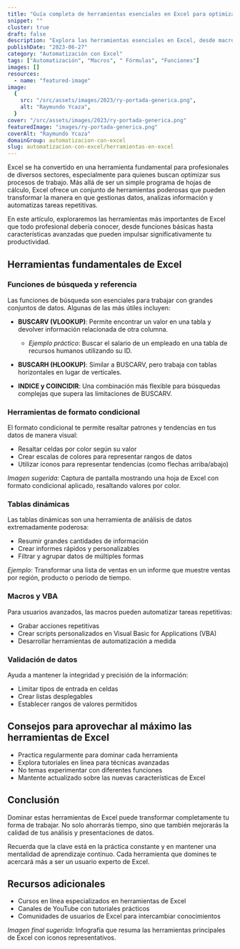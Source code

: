 ```yaml
---
title: "Guía completa de herramientas esenciales en Excel para optimizar tu productividad"
snippet: ""
cluster: true
draft: false
description: "Explora las herramientas esenciales en Excel, desde macros hasta funciones avanzadas. Optimiza tus tareas diarias con estas herramientas poderosas."
publishDate: "2023-06-27"
category: "Automatización con Excel"
tags: ["Automatización", "Macros", " Fórmulas", "Funciones"]
images: []
resources:
  - name: "featured-image"
image:
  {
    src: "/src/assets/images/2023/ry-portada-generica.png",
    alt: "Raymundo Ycaza",
  }
cover: "/src/assets/images/2023/ry-portada-generica.png"
featuredImage: "images/ry-portada-generica.png"
coverAlt: "Raymundo Ycaza"
domainGroup: automatizacion-con-excel
slug: automatizacion-con-excel/herramientas-en-excel
---
```


Excel se ha convertido en una herramienta fundamental para profesionales de diversos sectores, especialmente para quienes buscan optimizar sus procesos de trabajo. Más allá de ser un simple programa de hojas de cálculo, Excel ofrece un conjunto de herramientas poderosas que pueden transformar la manera en que gestionas datos, analizas información y automatizas tareas repetitivas.

En este artículo, exploraremos las herramientas más importantes de Excel que todo profesional debería conocer, desde funciones básicas hasta características avanzadas que pueden impulsar significativamente tu productividad.

## Herramientas fundamentales de Excel

### Funciones de búsqueda y referencia

Las funciones de búsqueda son esenciales para trabajar con grandes conjuntos de datos. Algunas de las más útiles incluyen:

- **BUSCARV (VLOOKUP)**: Permite encontrar un valor en una tabla y devolver información relacionada de otra columna.

  - _Ejemplo práctico_: Buscar el salario de un empleado en una tabla de recursos humanos utilizando su ID.

- **BUSCARH (HLOOKUP)**: Similar a BUSCARV, pero trabaja con tablas horizontales en lugar de verticales.

- **INDICE y COINCIDIR**: Una combinación más flexible para búsquedas complejas que supera las limitaciones de BUSCARV.

### Herramientas de formato condicional

El formato condicional te permite resaltar patrones y tendencias en tus datos de manera visual:

- Resaltar celdas por color según su valor
- Crear escalas de colores para representar rangos de datos
- Utilizar iconos para representar tendencias (como flechas arriba/abajo)

_Imagen sugerida_: Captura de pantalla mostrando una hoja de Excel con formato condicional aplicado, resaltando valores por color.

### Tablas dinámicas

Las tablas dinámicas son una herramienta de análisis de datos extremadamente poderosa:

- Resumir grandes cantidades de información
- Crear informes rápidos y personalizables
- Filtrar y agrupar datos de múltiples formas

_Ejemplo_: Transformar una lista de ventas en un informe que muestre ventas por región, producto o periodo de tiempo.

### Macros y VBA

Para usuarios avanzados, las macros pueden automatizar tareas repetitivas:

- Grabar acciones repetitivas
- Crear scripts personalizados en Visual Basic for Applications (VBA)
- Desarrollar herramientas de automatización a medida

### Validación de datos

Ayuda a mantener la integridad y precisión de la información:

- Limitar tipos de entrada en celdas
- Crear listas desplegables
- Establecer rangos de valores permitidos

## Consejos para aprovechar al máximo las herramientas de Excel

- Practica regularmente para dominar cada herramienta
- Explora tutoriales en línea para técnicas avanzadas
- No temas experimentar con diferentes funciones
- Mantente actualizado sobre las nuevas características de Excel

## Conclusión

Dominar estas herramientas de Excel puede transformar completamente tu forma de trabajar. No solo ahorrarás tiempo, sino que también mejorarás la calidad de tus análisis y presentaciones de datos.

Recuerda que la clave está en la práctica constante y en mantener una mentalidad de aprendizaje continuo. Cada herramienta que domines te acercará más a ser un usuario experto de Excel.

## Recursos adicionales

- Cursos en línea especializados en herramientas de Excel
- Canales de YouTube con tutoriales prácticos
- Comunidades de usuarios de Excel para intercambiar conocimientos

_Imagen final sugerida_: Infografía que resuma las herramientas principales de Excel con iconos representativos.

